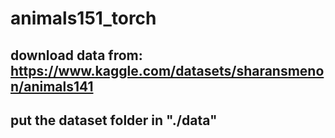 # animals151_torch

## download data from: https://www.kaggle.com/datasets/sharansmenon/animals141

## put the dataset folder in "./data"